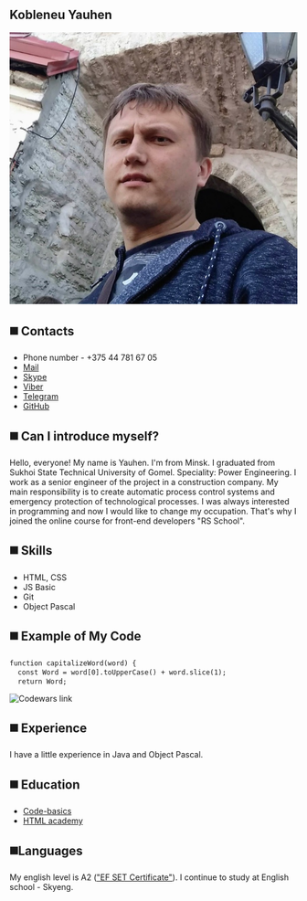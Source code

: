 ## Kobleneu Yauhen
![Yauhen Kobleneu](./setsImg/myFoto.jpg)
## 	◼️ Contacts
* Phone number - +375 44 781 67 05
* [Mail](koblenev88@mail.ru)
* [Skype](https://skype:xtcnz181988)
* [Viber](https://viber://chat?number=%2B375447816705)
* [Telegram](https://t.me/Xtcnz181988)
* [GitHub](https://github.com/Xtcnz181988)
## ◼️ Can I introduce myself? 
Hello, everyone! My name is Yauhen. I'm from Minsk. I graduated from Sukhoi State Technical University of Gomel. Speciality: Power Engineering. I work as a senior engineer of the project in a construction company. My main responsibility is to create automatic process control systems and emergency protection of technological processes. I was always interested in programming and now I would like to change my occupation. That's why I joined the online course for front-end developers "RS School".
## ◼️ Skills
* HTML, CSS
* JS Basic
* Git
* Object Pascal
## ◼️ Example of My Code
```
function capitalizeWord(word) {
  const Word = word[0].toUpperCase() + word.slice(1);
  return Word;
   ```
  ![Codewars link](https://www.codewars.com/users/Xtcnz181988/badges/large "Codewars link")
## ◼️ Experience
I have a little experience in Java and Object Pascal.

## ◼️ Education
* [Code-basics](https://code-basics.com/ "Code-basics link")
* [HTML academy](https://htmlacademy.ru/profile/id1977165 "Link in Profile")
## ◼️Languages
My english level is A2 (["EF SET Certificate"](https://www.efset.org/cert/8iehBU)).
I continue to study at English school - Skyeng.